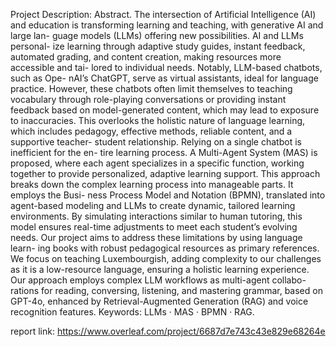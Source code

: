 Project Description:
Abstract. The intersection of Artificial Intelligence (AI) and education
is transforming learning and teaching, with generative AI and large lan-
guage models (LLMs) offering new possibilities. AI and LLMs personal-
ize learning through adaptive study guides, instant feedback, automated
grading, and content creation, making resources more accessible and tai-
lored to individual needs. Notably, LLM-based chatbots, such as Ope-
nAI’s ChatGPT, serve as virtual assistants, ideal for language practice.
However, these chatbots often limit themselves to teaching vocabulary
through role-playing conversations or providing instant feedback based
on model-generated content, which may lead to exposure to inaccuracies.
This overlooks the holistic nature of language learning, which includes
pedagogy, effective methods, reliable content, and a supportive teacher-
student relationship. Relying on a single chatbot is inefficient for the en-
tire learning process. A Multi-Agent System (MAS) is proposed, where
each agent specializes in a specific function, working together to provide
personalized, adaptive learning support. This approach breaks down the
complex learning process into manageable parts. It employs the Busi-
ness Process Model and Notation (BPMN), translated into agent-based
modeling and LLMs to create dynamic, tailored learning environments.
By simulating interactions similar to human tutoring, this model ensures
real-time adjustments to meet each student’s evolving needs.
Our project aims to address these limitations by using language learn-
ing books with robust pedagogical resources as primary references. We
focus on teaching Luxembourgish, adding complexity to our challenges
as it is a low-resource language, ensuring a holistic learning experience.
Our approach employs complex LLM workflows as multi-agent collabo-
rations for reading, conversing, listening, and mastering grammar, based
on GPT-4o, enhanced by Retrieval-Augmented Generation (RAG) and
voice recognition features.
Keywords: LLMs · MAS · BPMN · RAG.

report link:
https://www.overleaf.com/project/6687d7e743c43e829e68264e

